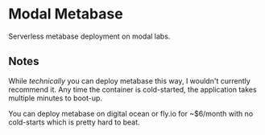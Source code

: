 Modal Metabase
===

Serverless metabase deployment on modal labs.



Notes
---

While _technically_ you can deploy metabase this way, I wouldn't currently recommend it.
Any time the container is cold-started, the application takes multiple minutes to boot-up.

You can deploy metabase on digital ocean or fly.io for ~$6/month with no cold-starts which is pretty hard to beat.
